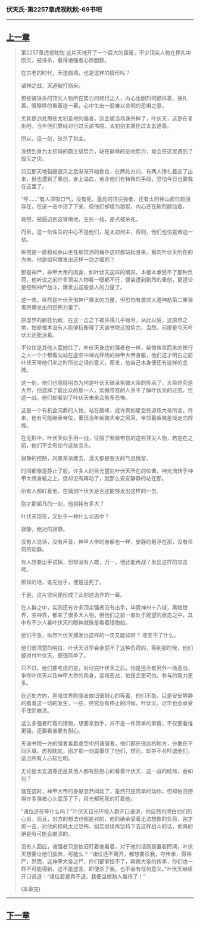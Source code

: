 ### 伏天氏-第2257章虎视眈眈-69书吧

--------
[上一章](./cd0f8ec296d14485c7f983b0530dcdea.md)
--------


>
>
>
>第2257章虎视眈眈
>这片天地开了一个巨大的窟窿，不少顶尖人物在挣扎中陨灭，被诛杀，看得诸强者心惊胆颤。
>
>在古老的时代，天道崩塌，也是这样的情形吗？
>
>诸神之战，天道被打崩来。
>
>那些被诛杀的顶尖人物所在势力的修行之人，内心也剧烈的颤抖着、挣扎着，眼睁睁的看着这一幕，心中生出一股难以言明的恐惧之意。
>
>尤其是远处那些太初圣地的强者，剑主被当场诛杀掉了，叶伏天，这是在复仇吧，当年他们曾经对付过天谕书院，太初剑主重伤过太玄道尊。
>
>所以，这一剑，诛杀了剑主。
>
>没想到身为太初域的霸主级势力，站在巅峰的圣地势力，竟会在这里遇到了毁灭之灾。
>
>只见那天地裂缝毁灭之后渐渐开始愈合，在两处方向，有两人挣扎着走了出来，但也遭到了重创，身上溢血，若非他们有特殊的手段，恐怕今日也要栽在这里了。
>
>“呼……”有人深吸口气，没有死，墨氏的顶尖强者，还有太阳神山那位超强存在，在这一击中活了下来，但他们却极为狼狈，内心还在剧烈颤动着。
>
>竟然，被逼迫到这等境地，生死一线，差点被杀死。
>
>而且，这一剑诛杀的中心不是他们，是太初剑主，否则，他们也怕是难逃一劫。
>
>纵然是一直稳如泰山坐在那饮酒的梅亭这时都站起身来，看向叶伏天所在的方向，他是如何爆发出这样一剑之威的？
>
>那是神尸，神甲大帝的肉身，如叶伏天这样的境界，本根本承受不了那种负荷，他听说之前许多顶尖人物看一眼都不行，便会遭到剧烈的重创，更遑论是控制神尸战斗，爆发出这般骇人的力量了。
>
>这一击，纵然是叶伏天借神尸爆发的力量，但恐怕有渡过大道神劫第二重强者所爆发出的恐怖力量了。
>
>原虚界的那些仇敌，在这一击之下被杀得几乎殆尽，从此以后，这原界之地，怕是根本没有人能够抗衡得了天谕书院这股势力，当然，前提是今天叶伏天还能活着。
>
>不仅仅是其他人震撼住了，叶伏天身边的强者也一样，紫微帝宫而来的修行之人一个个都看向站在虚空中神光环绕的神甲大帝身躯，他们这才明白之前叶伏天带他们来之时所说之话的意义，原来，他自己本身便还有这样的底牌。
>
>这一刻，他们也隐隐明白为何是叶伏天继承紫微大帝的传承了，大帝终究是大帝，他选择了最出众的那一人，紫微帝宫的人并不了解叶伏天的过去，但这一战，他们却看到了叶伏天未来会有多恐怖。
>
>这是一个有机会问鼎的人物，站在巅峰，或许真如星空修道场大帝所言，将来，他有可能继承帝位，重现当年紫微大帝之风采，带领着紫微星域走向辉煌。
>
>在无形中，叶伏天似乎用一战，征服了紫微帝宫的这些顶尖人物，若是在之前，他们不会有如今这些念头。
>
>寂静的控制，风暴渐渐散去，漫天都是毁灭的气息残留。
>
>时间都像是静止了般，许多人的目光望向叶伏天所在的位置，神光流转于神甲大帝身躯之上，但却没有再动了，就那么安安静静的站在那。
>
>所有人都盯着他，在猜测叶伏天是否还能够发出这样的一击。
>
>刚才那超凡的一剑，他损耗有多大？
>
>叶伏天现在，又处于一种什么状态中？
>
>寂静，绝对的寂静。
>
>没有人说话，没有声音，神甲大帝的身躯也一样，安静的悬浮在那，没有任何的动静。
>
>有人想要出手试探，但却没有人敢，万一，他还能再战？发出这样的攻击呢。
>
>那样的话，谁先出手，便是送死了。
>
>于是，这片空间便形成了此刻这诡异的一幕。
>
>在人群之中，实则还有许多顶尖强者没有出手，毕竟神州十八域，黑暗世界，空神界，都来了很多大人物，但他们之前一直处于观望的状态之中，其中有不少人看叶伏天的眼神就像是看着猎物般。
>
>他们不急，纵然叶伏天爆发出这样的一击又能如何？
>改变不了什么。
>
>他们很清楚的明白，叶伏天迟早会承受不了这种负荷的，等到那时候，他们要对付叶伏天，便很简单了。
>
>只不过，他们要考虑的是，对付完叶伏天之后，怕是还会有另外一场恶战，争夺叶伏天以及神甲大帝的肉身，这场恶战，怕是会更可怕，参与的势力更多。
>
>在远处方向，黑暗世界的强者依旧很耐心的等着，他们不急，只是安安静静的看着这一切的发生，一些，终究会有停止的时候，叶伏天，迟早也会承受不住而崩溃。
>
>这么多强者盯着的猎物，想要拿到手，并不是一件简单的事情，不仅要看谁更强，还要看谁更有耐心。
>
>天谕书院一方的强者看着虚空中的诸强者，他们都在很远的地方，分散在不同区域，虎视眈眈，刚才那一剑震慑住了他们，然而，却并不会吓退他们，这点所有人心知肚明。
>
>无论是太玄道尊还是其他人都有些担心的看着叶伏天，这一战的结局，会如何？
>
>就在这时，神甲大帝的身躯忽然间动了，虽然只是简单的动作，但却依旧使得许多强者心头震荡了下，目光都死死的盯着他。
>
>“诸位还在等什么吗？”叶伏天目光环视人群开口说道，他自然也明白他们的心思，而且，对方的想法也都是对的，他的确承受着无法想象的负荷，刚才那一击，对他的损耗太过恐怖，如若继续再坚持下去这样战斗的话，他真的确是有可能会崩溃的。
>
>没有人回应，诸强者只是依旧盯着他看着，对于他的话则是置若罔闻，叶伏天想要让他们放弃，可能么？
>“诸位还不离开，都想要杀我，夺传承，得神尸，然而，这神甲大帝之尸，你们都掌控不了，紫微大帝的传承，你们也一样不可能得到，这不是虚言，即便杀了我，也不会有任何意义。”叶伏天继续开口说道：“诸位若是再不退，我便当做敌人看待了！”
>
>(本章完)
>
>

--------
[下一章](./3d5671461f4c704f94825ffe6798a6c4.md)
--------
